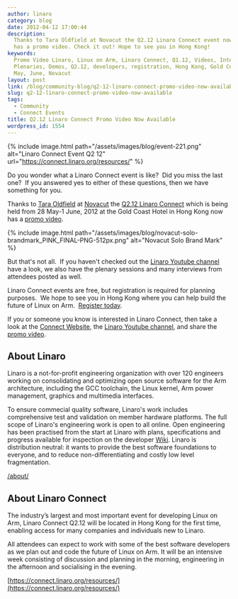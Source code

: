```yaml
---
author: linaro
category: blog
date: 2012-04-12 17:00:44
description:
  Thanks to Tara Oldfield at Novacut the Q2.12 Linaro Connect event now
  has a promo video. Check it out! Hope to see you in Hong Kong!
keywords:
  Promo Video Linaro, Linux on Arm, Linaro Connect, Q1.12, Videos, Interviews,
  Plenaries, Demos, Q2.12, developers, registration, Hong Kong, Gold Coast Hotel,
  May, June, Novacut
layout: post
link: /blog/community-blog/q2-12-linaro-connect-promo-video-now-available/
slug: q2-12-linaro-connect-promo-video-now-available
tags:
  - Community
  - Connect Events
title: Q2.12 Linaro Connect Promo Video Now Available
wordpress_id: 1554
---
```


{% include image.html path="/assets/images/blog/event-221.png" alt="Linaro Connect Event Q2 12" url="https://connect.linaro.org/resources/" %}

Do you wonder what a Linaro Connect event is like?  Did you miss the last one?  If you answered yes to either of these questions, then we have something for you.

Thanks to [Tara Oldfield](https://web.archive.org/web/2019*/https://plus.google.com/117647229006247247428/posts) at [Novacut](https://web.archive.org/web/2019*/https://plus.google.com/109582833728734114979/posts) the [Q2.12 Linaro Connect](https://connect.linaro.org/resources/) which is being held from 28 May-1 June, 2012 at the Gold Coast Hotel in Hong Kong now has a [promo video](http://youtu.be/xkFQzhYLsQI).

{% include image.html path="/assets/images/blog/novacut-solo-brandmark_PINK_FINAL-PNG-512px.png" alt="Novacut Solo Brand Mark" %}

But that's not all.  If you haven't checked out the [Linaro Youtube channel](http://www.youtube.com/user/linaroorg) have a look, we also have the plenary sessions and many interviews from attendees posted as well.

Linaro Connect events are free, but registration is required for planning purposes.  We hope to see you in Hong Kong where you can help build the future of Linux on Arm.  [Register today](https://connect.linaro.org/attend/).

If you or someone you know is interested in Linaro Connect, then take a look at the [Connect Website](https://connect.linaro.org/resources/), the [Linaro Youtube channel](http://www.youtube.com/user/linaroorg), and share the [promo video](http://youtu.be/xkFQzhYLsQI).

## About Linaro

Linaro is a not-for-profit engineering organization with over 120 engineers working on consolidating and optimizing open source software for the Arm architecture, including the GCC toolchain, the Linux kernel, Arm power management, graphics and multimedia interfaces.

To ensure commecial quality software, Linaro's work includes comprehensive test and validation on member hardware platforms. The full scope of Linaro's engineering work is open to all online. Open engineering has been practised from the start at Linaro with plans, specifications and progress available for inspection on the developer [Wiki](http://wiki-archive.linaro.org/). Linaro is distribution neutral: it wants to provide the best software foundations to everyone, and to reduce non-differentiating and costly low level fragmentation.

[/about/](/about/)

## About Linaro Connect

The industry’s largest and most important event for developing Linux on Arm, Linaro Connect Q2.12 will be located in Hong Kong for the first time, enabling access for many companies and individuals new to Linaro.

All attendees can expect to work with some of the best software developers as we plan out and code the future of Linux on Arm. It will be an intensive week consisting of discussion and planning in the morning, engineering in the afternoon and socialising in the evening.

[https://connect.linaro.org/resources/](https://connect.linaro.org/resources/)
